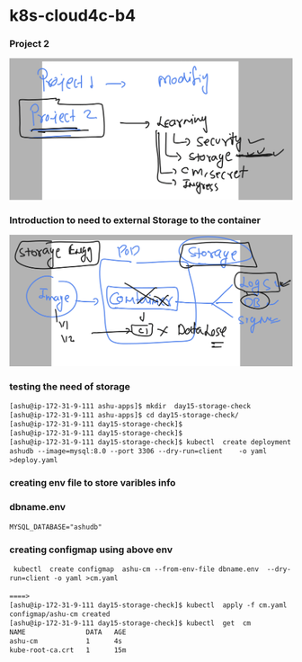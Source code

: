 # k8s-cloud4c-b4

### Project 2

<img src="pro.png">

### Introduction to need to external Storage to the container 

<img src="contst.png">

### testing the need of storage

```
[ashu@ip-172-31-9-111 ashu-apps]$ mkdir  day15-storage-check 
[ashu@ip-172-31-9-111 ashu-apps]$ cd day15-storage-check/
[ashu@ip-172-31-9-111 day15-storage-check]$ 
[ashu@ip-172-31-9-111 day15-storage-check]$ 
[ashu@ip-172-31-9-111 day15-storage-check]$ kubectl  create deployment  ashudb --image=mysql:8.0 --port 3306 --dry-run=client    -o yaml >deploy.yaml
```

### creating env file to store varibles info 
### dbname.env

```
MYSQL_DATABASE="ashudb"
```

### creating configmap using above env

```
 kubectl  create configmap  ashu-cm --from-env-file dbname.env  --dry-run=client -o yaml >cm.yaml

====>
[ashu@ip-172-31-9-111 day15-storage-check]$ kubectl  apply -f cm.yaml 
configmap/ashu-cm created
[ashu@ip-172-31-9-111 day15-storage-check]$ kubectl  get  cm 
NAME               DATA   AGE
ashu-cm            1      4s
kube-root-ca.crt   1      15m
```

